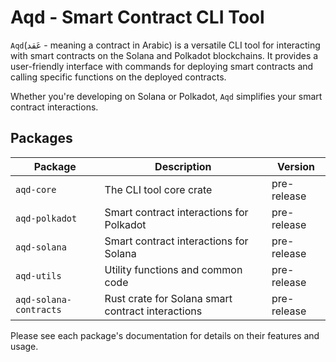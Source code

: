 # Aqd - Smart Contract CLI Tool

`Aqd`(عَقد - meaning a contract in Arabic) is a versatile CLI tool for interacting with smart contracts on the Solana and Polkadot blockchains.
It provides a user-friendly interface with commands for deploying smart contracts and calling specific functions on the deployed contracts.

Whether you're developing on Solana or Polkadot, `Aqd` simplifies your smart contract interactions.

## Packages

| Package               | Description                                           | Version        |
| ------------------    | ----------------------------------                    | -------        |
| `aqd-core`            | The CLI tool core crate                               | pre-release    |
| `aqd-polkadot`        | Smart contract interactions for Polkadot              | pre-release    |
| `aqd-solana`          | Smart contract interactions for Solana                | pre-release    |
| `aqd-utils`           | Utility functions and common code                     | pre-release    |
| `aqd-solana-contracts`    | Rust crate for Solana smart contract interactions     | pre-release    |

Please see each package's documentation for details on their features and usage.
